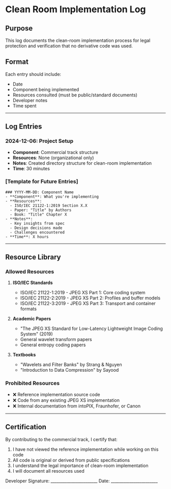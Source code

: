 # Clean Room Implementation Log

## Purpose
This log documents the clean-room implementation process for legal protection and verification that no derivative code was used.

## Format
Each entry should include:
- Date
- Component being implemented
- Resources consulted (must be public/standard documents)
- Developer notes
- Time spent

---

## Log Entries

### 2024-12-06: Project Setup
- **Component**: Commercial track structure
- **Resources**: None (organizational only)
- **Notes**: Created directory structure for clean-room implementation
- **Time**: 30 minutes

### [Template for Future Entries]
```
### YYYY-MM-DD: Component Name
- **Component**: What you're implementing
- **Resources**: 
  - ISO/IEC 21122-1:2019 Section X.X
  - Paper: "Title" by Authors
  - Book: "Title" Chapter X
- **Notes**: 
  - Key insights from spec
  - Design decisions made
  - Challenges encountered
- **Time**: X hours
```

---

## Resource Library

### Allowed Resources
1. **ISO/IEC Standards**
   - ISO/IEC 21122-1:2019 - JPEG XS Part 1: Core coding system
   - ISO/IEC 21122-2:2019 - JPEG XS Part 2: Profiles and buffer models
   - ISO/IEC 21122-3:2019 - JPEG XS Part 3: Transport and container formats

2. **Academic Papers**
   - "The JPEG XS Standard for Low-Latency Lightweight Image Coding System" (2019)
   - General wavelet transform papers
   - General entropy coding papers

3. **Textbooks**
   - "Wavelets and Filter Banks" by Strang & Nguyen
   - "Introduction to Data Compression" by Sayood

### Prohibited Resources
- ❌ Reference implementation source code
- ❌ Code from any existing JPEG XS implementation
- ❌ Internal documentation from intoPIX, Fraunhofer, or Canon

---

## Certification

By contributing to the commercial track, I certify that:
1. I have not viewed the reference implementation while working on this code
2. All code is original or derived from public specifications
3. I understand the legal importance of clean-room implementation
4. I will document all resources used

Developer Signature: _______________________
Date: _______________________